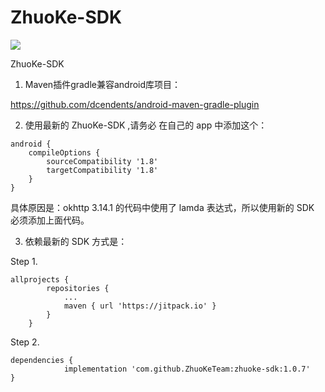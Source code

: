# ZhuoKe-SDK

[![](https://jitpack.io/v/ZhuoKeTeam/zhuoke-sdk.svg)](https://jitpack.io/#ZhuoKeTeam/zhuoke-sdk)

ZhuoKe-SDK

1. Maven插件gradle兼容android库项目：

https://github.com/dcendents/android-maven-gradle-plugin

2. 使用最新的 ZhuoKe-SDK ,请务必 在自己的 app 中添加这个：

```
android {
    compileOptions {
        sourceCompatibility '1.8'
        targetCompatibility '1.8'
    }
}
```

具体原因是：okhttp 3.14.1 的代码中使用了 lamda 表达式，所以使用新的 SDK 必须添加上面代码。

3. 依赖最新的 SDK 方式是：

Step 1.
```
allprojects {
		repositories {
			...
			maven { url 'https://jitpack.io' }
		}
	}
```

Step 2. 
```
dependencies {
	        implementation 'com.github.ZhuoKeTeam:zhuoke-sdk:1.0.7'
}
```